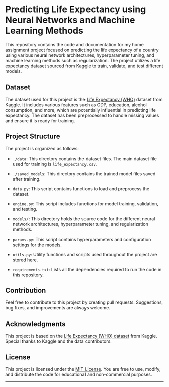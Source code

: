 # Predicting Life Expectancy using Neural Networks and Machine Learning Methods

This repository contains the code and documentation for my home assignment project focused on predicting the life expectancy of a country using various neural network architectures, hyperparameter tuning, and machine learning methods such as regularization. The project utilizes a life expectancy dataset sourced from Kaggle to train, validate, and test different models.

## Dataset

The dataset used for this project is the [Life Expectancy (WHO)](https://www.kaggle.com/kumarajarshi/life-expectancy-who) dataset from Kaggle. It includes various features such as GDP, education, alcohol consumption, and more, which are potentially influential in predicting life expectancy. The dataset has been preprocessed to handle missing values and ensure it is ready for training.

## Project Structure

The project is organized as follows:

- `./data`: This directory contains the dataset files. The main dataset file used for training is `life_expectancy.csv`.

- `./saved_models`: This directory contains the trained model files saved after training.

- `data.py`: This script contains functions to load and preprocess the dataset.

- `engine.py`: This script includes functions for model training, validation, and testing.

- `models/`: This directory holds the source code for the different neural network architectures, hyperparameter tuning, and regularization methods.

- `params.py`: This script contains hyperparameters and configuration settings for the models.

- `utils.py`: Utility functions and scripts used throughout the project are stored here.

- `requirements.txt`: Lists all the dependencies required to run the code in this repository.

## Contribution

Feel free to contribute to this project by creating pull requests. Suggestions, bug fixes, and improvements are always welcome.

## Acknowledgments

This project is based on the [Life Expectancy (WHO) dataset](https://www.kaggle.com/kumarajarshi/life-expectancy-who) from Kaggle. Special thanks to Kaggle and the data contributors.

## License

This project is licensed under the [MIT License](LICENSE). You are free to use, modify, and distribute the code for educational and non-commercial purposes.

---
